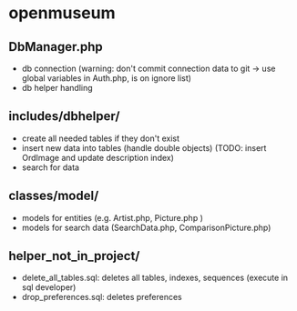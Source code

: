 # openmuseum

## DbManager.php

- db connection (warning: don't commit connection data to git -> use global variables in Auth.php, is on ignore list)
- db helper handling

## includes/dbhelper/

- create all needed tables if they don't exist
- insert new data into tables (handle double objects) (TODO: insert OrdImage and update description index)
- search for data

## classes/model/

- models for entities (e.g. Artist.php, Picture.php )
- models for search data (SearchData.php, ComparisonPicture.php)

## helper_not_in_project/

- delete_all_tables.sql: deletes all tables, indexes, sequences (execute in sql developer)
- drop_preferences.sql: deletes preferences
